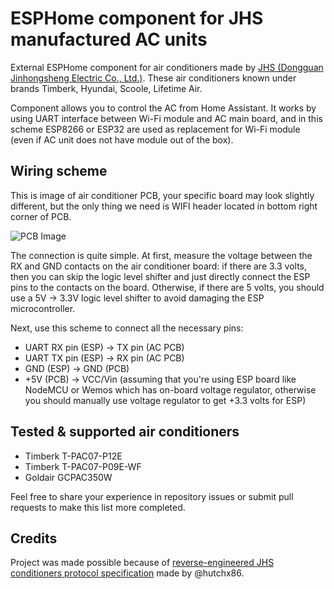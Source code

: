 # ESPHome component for JHS manufactured AC units

External ESPHome component for air conditioners made by [JHS (Dongguan Jinhongsheng Electric Co., Ltd.)](https://www.jhs8.com/). These air conditioners known under brands Timberk, Hyundai, Scoole, Lifetime Air.

Component allows you to control the AC from Home Assistant. It works by using UART interface between Wi-Fi module and AC main board, and in this scheme ESP8266 or ESP32 are used as replacement for Wi-Fi module (even if AC unit does not have module out of the box).

## Wiring scheme

This is image of air conditioner PCB, your specific board may look slightly different, but the only thing we need is WIFI header located in bottom right corner of PCB.

![PCB Image](/img/pcb.jpg)

The connection is quite simple. At first, measure the voltage between the RX and GND contacts on the air conditioner board: if there are 3.3 volts, then you can skip the logic level shifter and just directly connect the ESP pins to the contacts on the board. Otherwise, if there are 5 volts, you should use a 5V -> 3.3V logic level shifter to avoid damaging the ESP microcontroller.

Next, use this scheme to connect all the necessary pins:

- UART RX pin (ESP) -> TX pin (AC PCB)
- UART TX pin (ESP) -> RX pin (AC PCB)
- GND (ESP) -> GND (PCB)
- +5V (PCB) -> VCC/Vin (assuming that you're using ESP board like NodeMCU or Wemos which has on-board voltage regulator, otherwise you should manually use voltage regulator to get +3.3 volts for ESP)

## Tested & supported air conditioners

- Timberk T-PAC07-P12E
- Timberk T-PAC07-P09E-WF
- Goldair GCPAC350W

Feel free to share your experience in repository issues or submit pull requests to make this list more completed.

## Credits

Project was made possible because of [reverse-engineered JHS conditioners protocol specification](https://github.com/hutchx86/jhs-ac-protocol) made by @hutchx86.
